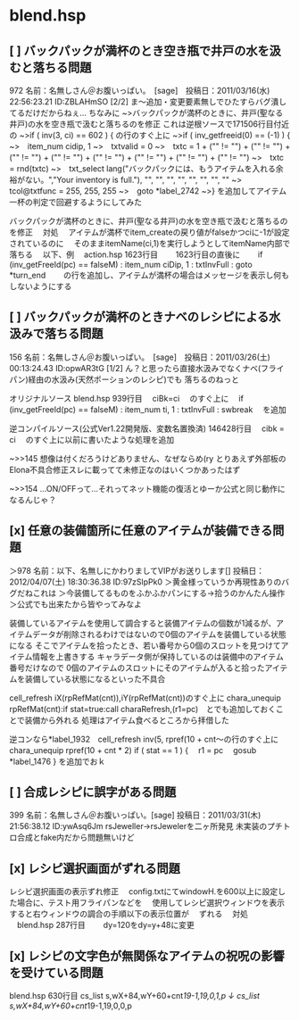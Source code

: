 # blend.hsp


## [ ] バックパックが満杯のとき空き瓶で井戸の水を汲むと落ちる問題
972 名前：名無しさん＠お腹いっぱい。　[sage]　投稿日：2011/03/16(水) 22:56:23.21 ID:ZBLAHmSO [2/2]
ま～追加・変更要素無しでひたすらバグ潰してるだけだからねぇ…
ちなみに
~>バックパックが満杯のときに、井戸(聖なる井戸)の水を空き瓶で汲むと落ちるのを修正
これは逆根ソースで171506行目付近の
~>if ( inv(3, ci) == 602 ) {
の行のすぐ上に
~>if ( inv_getfreeid(0) == (-1) ) {
~>　item_num cidip, 1
~>　txtvalid = 0
~>　txtc = 1 + ("" != "") + ("" != "") + ("" != "") + ("" != "") + ("" != "") + ("" != "") + ("" != "") + ("" != "")
~>　txtc = rnd(txtc)
~>　txt_select lang("バックパックには、もうアイテムを入れる余裕がない。","Your inventory is full."), "", "", "", "", "", "", "", ""
~>　tcol@txtfunc = 255, 255, 255
~>　goto *label_2742
~>}
を追加してアイテム一杯の判定で回避するようにしてみた


バックパックが満杯のときに、井戸(聖なる井戸)の水を空き瓶で汲むと落ちるのを修正
　対処
　アイテムが満杯でitem_createの戻り値がfalseかつciに-1が設定されているのに
　そのままitemName(ci,1)を実行しようとしてitemName内部で落ちる
　以下、例
　action.hsp 1623行目
　　1623行目の直後に
　　if (inv_getFreeId(pc) == falseM) : item_num ciDip, 1 : txtInvFull : goto *turn_end
　　の行を追加し、アイテムが満杯の場合はメッセージを表示し何もしないようにする

## [ ] バックパックが満杯のときナベのレシピによる水汲みで落ちる問題
156 名前：名無しさん＠お腹いっぱい。　[sage]　投稿日：2011/03/26(土) 00:13:24.43 ID:opwAR3tG [1/2]
ん？と思ったら直接水汲みでなくナベ(フライパン)経由の水汲み(天然ポーションのレシピ)でも
落ちるのねっと

オリジナルソース
blend.hsp 939行目
　ciBk=ci
　のすぐ上に
　if (inv_getFreeId(pc) == falseM) : item_num ti, 1 : txtInvFull : swbreak
　を追加

逆コンパイルソース(公式Ver1.22開発版、変数名置換済)
146428行目
　cibk = ci
　のすぐ上に以前に書いたような処理を追加

~>>145
想像は付くだろうけどありません、なぜならめ(ry
とりあえず外部板のElona不具合修正スレに載ってて未修正なのはいくつかあったはず

~>>154
…ON/OFFって…それってネット機能の復活とゆーか公式と同じ動作になるんじゃ？

## [x] 任意の装備箇所に任意のアイテムが装備できる問題
＞978 名前：以下、名無しにかわりましてVIPがお送りします[] 投稿日：2012/04/07(土) 18:30:36.38 ID:97zSlpPk0
＞黄金様っていうか再現性ありのバグだねこれは
＞今装備してるものをふかふかパンにする→拾うのかんたん操作
＞公式でも出来たから皆やってみなよ

装備しているアイテムを使用して調合すると装備アイテムの個数が1減るが、アイテムデータが削除されるわけではないので0個のアイテムを装備している状態になる
そこでアイテムを拾ったとき、若い番号から0個のスロットを見つけてアイテム情報を上書きする
キャラデータ側が保持しているのは装備中のアイテム番号だけなので
0個のアイテムのスロットにそのアイテムが入ると拾ったアイテムを装備している状態になるといった不具合

cell_refresh iX(rpRefMat(cnt)),iY(rpRefMat(cnt))のすぐ上に
chara_unequip rpRefMat(cnt):if stat=true:call charaRefresh,(r1=pc)　とでも追加しておくことで装備から外れる
処理はアイテム食べるところから拝借した

逆コンなら*label_1932　cell_refresh inv(5, rpref(10 + cnt～の行のすぐ上に
chara_unequip rpref(10 + cnt * 2)
if ( stat == 1 ) {
　r1 = pc
　gosub *label_1476
}
を追加でおｋ

## [ ] 合成レシピに誤字がある問題
399 名前：名無しさん＠お腹いっぱい。[sage] 投稿日：2011/03/31(木) 21:56:38.12 ID:ywAsq6Jm
rsJeweller→rsJewelerを二ヶ所発見
未実装のプチトロ合成とfake内だから問題無いけど

## [x] レシピ選択画面がずれる問題
レシピ選択画面の表示ずれ修正
　config.txtにてwindowH.を600以上に設定した場合に、テスト用フライパンなどを
　使用してレシピ選択ウィンドウを表示すると右ウィンドウの調合の手順以下の表示位置が
　ずれる
　対処
　blend.hsp 287行目
　　dy=120をdy=y+48に変更

## [x] レシピの文字色が無関係なアイテムの祝呪の影響を受けている問題

blend.hsp 630行目
  cs_list s,wX+84,wY+60+cnt*19-1,19,0,1,p
↓
  cs_list s,wX+84,wY+60+cnt*19-1,19,0,0,p

